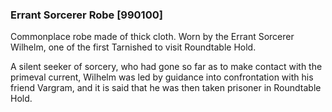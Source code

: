 ### Errant Sorcerer Robe [990100]

Commonplace robe made of thick cloth. Worn by the Errant Sorcerer Wilhelm, one of the first Tarnished to visit Roundtable Hold.

A silent seeker of sorcery, who had gone so far as to make contact with the primeval current, Wilhelm was led by guidance into confrontation with his friend Vargram, and it is said that he was then taken prisoner in Roundtable Hold.